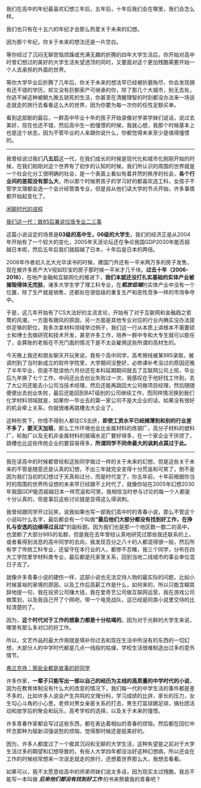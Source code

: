 <p>我们在高中的年纪最喜欢幻想三年后，五年后，十年后我们会在哪里，我们会怎么样。</p><p>我们也只有在十五六的年纪才会那么热爱关于未来的幻想。</p><p>因为那个年纪，你关于未来的想法还是一片空白。</p><p>等你经过了沉闷无聊苦恼烦躁或充满无趣的折腾的四年大学生活后，你开始对高中时曾幻想过的美好的大学生活失望透顶的同时，又要面对这个更加残酷需要开始一个人去承担的外面的世界。</p><p>等你大学毕业后折腾了几年后，你关于未来的想法早已经被折磨殆尽，你会发现拥有还不错的学历，却又没有巨额家产可继承的你，除了那几个大城市，别无去处，你逃不掉这种被朝九晚五锁死的生活，你甚至在清醒理智的时刻都没办法来一场说走就走的旅行去看看这么大的世界，因为你要为每一次你的任性足额买单。</p><p>看到这部剧的最后，一群高中毕业十年的孩子开始录像对学弟学妹们说话，说过去美好，现在也还不错，然后高中生一脸憧憬的时候，我就心想，我那个时候基本上也是这个状态，因为不管毕业的人来跟你说什么，你都觉得未来至少是值得憧憬的。</p><hr><p>我曾经说过我们<b>八五后</b>这一代，在我们成长的时候是现代化和城市化刚刚开始的时候，在我们刚刚对这个世界有了初步的认知的时候，我们所认识的周围的世界就是一个社会化分工很明确的社会，是一个表面上看似有着井然的秩序的社会，<b>各个行业间的差距没有那么大</b>，所以那个时候男孩子的学习好的都喜欢选工科，女孩子不管学文理都会选一个会计经管类专业，但是自从他们读大学的节点开始，许多事情都开始起变化了。</p><p><a href="https://zhuanlan.zhihu.com/p/32527634" class="internal">闲聊时代的进程</a> </p><p><a href="https://zhuanlan.zhihu.com/p/29901509" class="internal">我们这一代：致85后兼说垃圾专业二三事</a> </p><p>这篇小说设定的场景是<b>03级的高中生，06级的大学生</b>，我们的经济正是从2004年开始有了一个较大的变化，2005年天涯论坛还在争论我国GDP2030年能否超越日本呢，然后五年后我们就超越了日本，十年后是日本的两倍。</p><p>2006年作者初入北大光华读书的时候，建国门外还有一平米两万多的房子发售，现在被许多房产大V视如珍宝的房子那时候一平米才几千块。<b>过去十年（2006-2016）</b>，在地产金融和互联网化的推进下，<b>我们本就还没打扎实基础的实体产业被摧毁得体无完肤</b>，诸多大学生学了理工科专业，在<b><i>粗放低端</i></b>的实体产业中没有一个位置，除了生产就是销售，还都处在很低级的重复生产和恶性竞争一样的市场争夺中。</p><p>于是，这几年开始有了CS大法好的主流言论，开始有了对于互联网和金融趋之若鹜的风潮，一方面有跟风的原因，另一方面是其他专业对应的行业内确实没办法提供足够的职位，我多次拿材料领域举过例子，我们这一行从本质上讲根本不需要硕士和博士去做研究和技术开发，甚至许多工作，培养一群中专和大专生就可以胜任了，会算账的老板在不充门面的情况下是不太会雇佣这些所谓的高材生的。</p><p>今天晚上我还和朋友聊天开玩笑说，我有个高中同学，高考擦线被某985录取，被调剂到了当时新成立的软件学院里，大学期间没整好，必修课补考没过的原因还晚了半年毕业，但是不耽误他六月份还在本科延期期间就去了互联网公司上班，毕业后九年换了七个工作，中间还出去创业失败过一次，我感叹在于他好找工作到，去了大公司还能去小公司当技术经理，然后还能再跳回大公司做项目经理，然后随随便便出去创业失败，最后还能回到BAT级别的公司继续工作，而同样情况换到我们化学材料领域就是，如果你一毕业去的第一家公司不是大企业的话，如果没有很好的机会牵上关系，你就很难再跳槽去大企业了。</p><p>这种形势下，你怪不得别人都往CS去挤，<b>即使工资水平已经摊薄到和别的行业差不多了，要天天加班</b>，那么工作环境也会比金属材料的炼钢厂，高分子材料的塑料厂，轮胎厂以及无机非金属材料的玻璃水泥厂要好得多，在一个家企业干厌烦了，跳槽也比这些传统企业的要容易得多，<b>所谓同学不同命最大的讽刺点莫过于此。</b></p><hr><p>我在读高中的时候都曾经和这些同学做过一样的关于未来的幻想，但是这些关于未来的不管是随意还是认真的幻想，不出三年就完全变得十分荒诞和可笑了，倒不是因为我们当初的幻想过于天真和过分，而是时代变了，你五年前，十年前根据你当时的周围的世界所设想的未来早已经跟不上时代了，就像你站在2005年幻想2030年我国GDP能否超越日本一样荒诞和可笑，我相信当时参与讨论的每一个人都是十分认真的，但是事后这些讨论就是显得这么得讽刺。</p><p>我曾经跟同学开过玩笑，说我如果也写一部我们高中时的青春小说，那么不管这个小说叫什么名字，最后都会有一个叫做<b>“最后他们大部分都没有找到好工作，在挣扎与安逸的边缘得过且过”</b>的副标题。因为我们也是那一个地区数一数二的高中，也垄断了大部分985的名额，但是我在去年曾经认真地研究过那些我还联系的上，或者看得到消息的高中同学的去向，我发现百分之八十的人都混得很一般，然后所有学了传统工科专业，还留守在本行业的人，都惨不忍睹，我三个同学，分布在四大工学院里学材料类专业，最后都是托家里关系，回到当地二线城市的事业单位混日子去了。</p><p>就像许多青春小说的硬伤一样，这部小说也无法交待人物的最实际的问题，比如小时候富裕的家境的原因，以及工作后高薪工作是什么，如何来的，所以只能含糊其辞地提一句，我在投资公司赚大钱，我在爱奇艺公司做互联网运营，我在游戏公司做策划，以及我自己开了个网吧，带一个电竞战队，这已经是同类小说里交待的比较清楚的了。</p><p>因为，<b>这个时代对于工作的想象力都是十分枯竭的</b>，因为对于光鲜的大学生来说，哪里有那么多对口的好工作。</p><p>所以，文艺作品的最大作用就是填补你过去和现在生活中所没有的东西的一切幻想，大部分人的中学时代都是几点一线般的枯燥，学校生活很难制造出过多的意外情节。</p><p><a href="https://zhuanlan.zhihu.com/p/30780351" class="internal">弗兰克扬：那些全都是故事的好同学</a> </p><p>许多作家，<b>一辈子只能写出一部以自己的经历为主线的高质量的中学时代的小说</b>，因为在教育体制没有什么大的改变的情况下，我们每一代的中学生活的事件都是差不多的，比如许多人说会产生共鸣的文理分科，学习成绩的比拼，家长的压力，女生勾心斗角的小心思，老师对男女亲密关系的打击，男生打篮球踢足球，搞社团活动和放学后的聚会和玩乐，高考学校的选择，以及关于未来的憧憬。</p><p>许多青春作家都会写过这些东西，都在表达着相似的青春的烦恼，然后都在回忆中怀念那种为赋新词强说愁的烦恼，觉得那时候还是挺美好的。</p><p>因为，许多人都度过了一个极其沉闷和无聊的大学生活，这种失望是之前对于大学生活过多的期望和幻想导致的，有些人大学四年都没治好这种幻想病，所以还会在工作的时候经常想来一次说走就走的旅行，还想着世界那么大，我想去看看。</p><p>如果可以，我不太愿意给高中的师弟师妹们说太多话，因为现实太过残酷，我总不能写一本叫做 <b><i>后来他们都没有找到好工作 </i></b>的书来祭奠我的青春吧？</p><p></p>
